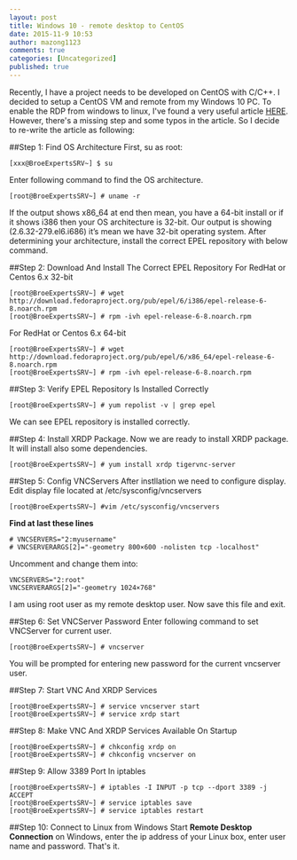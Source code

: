 ```yaml
---
layout: post
title: Windows 10 - remote desktop to CentOS
date: 2015-11-9 10:53
author: mazong1123
comments: true
categories: [Uncategorized]
published: true
---
```


Recently, I have a project needs to be developed on CentOS with C/C++. I decided to setup a CentOS VM and remote from my Windows 10 PC.
To enable the RDP from windows to linux, I've found a very useful article [HERE](http://broexperts.com/2014/07/how-to-remote-desktop-linux-machine-from-windows-7/).
However, there's a missing step and some typos in the article. So I decide to re-write the article as following:

##Step 1: Find OS Architecture
First, su as root:

    [xxx@BroeExpertsSRV~] $ su

Enter following command to find the OS architecture.

    [root@BroeExpertsSRV~] # uname -r

If the output shows x86_64 at end then mean, you have a 64-bit install or if it shows i386 then your OS architecture is 32-bit.
Our output is showing (2.6.32-279.el6.i686) it’s mean we have 32-bit operating system.
After determining your architecture, install the correct EPEL repository with below command.

##Step 2: Download And Install The Correct EPEL Repository
For RedHat or Centos 6.x 32-bit

    [root@BroeExpertsSRV~] # wget http://download.fedoraproject.org/pub/epel/6/i386/epel-release-6-8.noarch.rpm
    [root@BroeExpertsSRV~] # rpm -ivh epel-release-6-8.noarch.rpm

For RedHat or Centos 6.x 64-bit

    [root@BroeExpertsSRV~] # wget http://download.fedoraproject.org/pub/epel/6/x86_64/epel-release-6-8.noarch.rpm
    [root@BroeExpertsSRV~] # rpm -ivh epel-release-6-8.noarch.rpm

##Step 3: Verify EPEL Repository Is Installed Correctly

    [root@BroeExpertsSRV~] # yum repolist -v | grep epel

We can see EPEL repository is installed correctly.

##Step 4: Install XRDP Package.
Now we are ready to install XRDP package. It will install also some dependencies.

    [root@BroeExpertsSRV~] # yum install xrdp tigervnc-server

##Step 5: Config VNCServers
After instllation we need to configure display.
Edit display file located at /etc/sysconfig/vncservers

    [root@BroeExpertsSRV~] #vim /etc/sysconfig/vncservers

**Find at last these lines**

    # VNCSERVERS="2:myusername"
    # VNCSERVERARGS[2]="-geometry 800×600 -nolisten tcp -localhost"

Uncomment and change them into:

    VNCSERVERS="2:root"
    VNCSERVERARGS[2]="-geometry 1024×768"

I am using root user as my remote desktop user.
Now save this file and exit.

##Step 6: Set VNCServer Password
Enter following command to set VNCServer for current user.

    [root@BroeExpertsSRV~] # vncserver

You will be prompted for entering new password for the current vncserver user.

##Step 7: Start VNC And XRDP Services

    [root@BroeExpertsSRV~] # service vncserver start
    [root@BroeExpertsSRV~] # service xrdp start

##Step 8: Make VNC And XRDP Services Available On Startup

    [root@BroeExpertsSRV~] # chkconfig xrdp on
    [root@BroeExpertsSRV~] # chkconfig vncserver on

##Step 9: Allow 3389 Port In iptables

    [root@BroeExpertsSRV~] # iptables -I INPUT -p tcp --dport 3389 -j ACCEPT
    [root@BroeExpertsSRV~] # service iptables save
    [root@BroeExpertsSRV~] # service iptables restart

##Step 10: Connect to Linux from Windows
Start **Remote Desktop Connection** on Windows, enter the ip address of your Linux box, enter user name and password. That's it.
